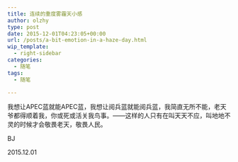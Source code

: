 ```yaml
---
title: 连续的重度雾霾天小感
author: olzhy
type: post
date: 2015-12-01T04:23:05+00:00
url: /posts/a-bit-emotion-in-a-haze-day.html
wip_template:
  - right-sidebar
categories:
  - 随笔
tags:
  - 随笔

---
```

我想让APEC蓝就能APEC蓝，我想让阅兵蓝就能阅兵蓝，我简直无所不能，老天爷都得顺着我，你或死或活关我鸟事。——这样的人只有在叫天天不应，叫地地不灵的时候才会敬畏老天，敬畏人民。

BJ
  
2015.12.01